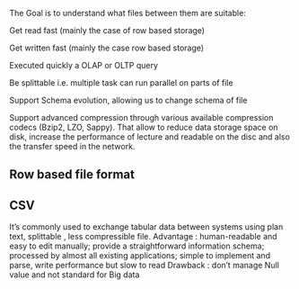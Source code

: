 The Goal is to understand what files between them are suitable:

  Get read fast (mainly the case of row based storage)

  Get written fast (mainly the case row based storage)

  Executed quickly a OLAP or OLTP query 

  Be splittable i.e. multiple task can run parallel on parts of file

 Support Schema evolution, allowing us to change schema of file

 Support advanced compression through various available compression codecs (Bzip2, LZO, Sappy). That allow to reduce data storage space on disk, increase the performance of lecture and readable on the disc and also the transfer speed in the network.


**Row based file format**
------
## CSV
It’s commonly used to exchange tabular data between systems using plan text, splittable , less compressible file.
Advantage : human-readable and easy to edit manually; provide a straightforward information schema;  processed by almost all existing applications; simple to implement and parse, write performance but slow to read
Drawback : don’t manage Null value and not standard for Big data

